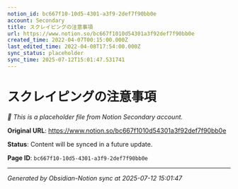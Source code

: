 ```yaml
---
notion_id: bc667f10-10d5-4301-a3f9-2def7f90bb0e
account: Secondary
title: スクレイピングの注意事項
url: https://www.notion.so/bc667f1010d54301a3f92def7f90bb0e
created_time: 2022-04-07T00:15:00.000Z
last_edited_time: 2022-04-08T17:54:00.000Z
sync_status: placeholder
sync_time: 2025-07-12T15:01:47.531741
---
```


# スクレイピングの注意事項

*🔄 This is a placeholder file from Notion Secondary account.*

**Original URL**: https://www.notion.so/bc667f1010d54301a3f92def7f90bb0e

**Status**: Content will be synced in a future update.

**Page ID**: `bc667f10-10d5-4301-a3f9-2def7f90bb0e`

---

*Generated by Obsidian-Notion sync at 2025-07-12 15:01:47*

